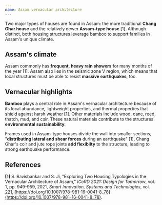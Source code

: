 ```yaml
---
name: Assam vernacular architecture
---
```


Two major types of houses are found in Assam: the more traditional **Chang Ghar house** and the relatively newer **Assam-type house** [1]. Although distinct, both housing structures leverage bamboo to support families in Assam's unique climate.

## Assam's climate

Assam commonly has **frequent, heavy rain showers** for many months of the year [1]. Assam also lies in the seismic zone V region, which means that local structures must be able to resist **massive earthquakes**, too.

## Vernacular highlights

**Bamboo** plays a central role in Assam's vernacular architecture because of its local abundance, lightweight properties, and thermal properties that shield against harsh weather [1]. Other materials include wood, cane, reed, thatch, mud, and coir. These natural materials contribute to the structures' **environmental sustainability**.

Frames used in Assam-type houses divide the wall into smaller sections, "**distributing lateral and shear forces** during an earthquake" [1]. Chang Ghar's coir and jute rope joints **add flexibilty** to the structure, leading to strong earthquake performance.

## References

**[1]** S. Ravishankar and S. Ji, "Exploring Two Housing Typologies in the Vernacular Architecture of Assam," _ICoRD 2021: Design for Tomorrow_, vol. 1, pp. 949-959, 2021, _Smart Innovation, Systems and Technologies_, vol. 221, [https://doi.org/10.1007/978-981-16-0041-8_78](https://doi.org/10.1007/978-981-16-0041-8_78).
